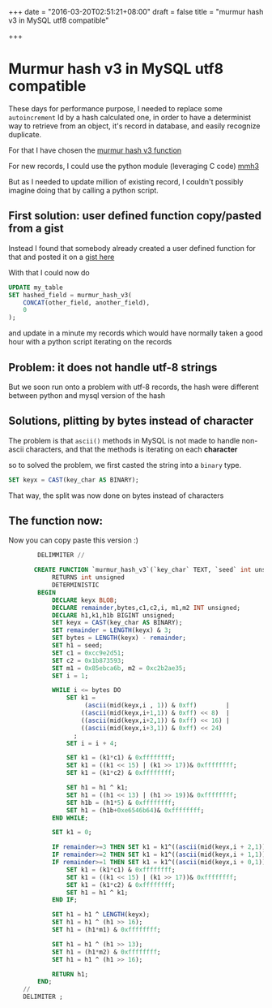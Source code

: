 +++
date = "2016-03-20T02:51:21+08:00"
draft = false
title = "murmur hash v3 in MySQL utf8 compatible"

+++

# Murmur hash v3 in MySQL utf8 compatible

These days for performance purpose, I needed to replace some `autoincrement` Id
by a hash calculated one, in order to have a determinist way to retrieve from
an object, it's record in database, and easily recognize duplicate.

For that I have chosen the [murmur hash v3 function](https://en.wikipedia.org/wiki/MurmurHash)

For new records, I could use the python module (leveraging C code) [mmh3](https://pypi.python.org/pypi/mmh3/2.3.1) 

But as I needed to update million of existing record, I couldn't possibly
imagine doing that by calling a python script.

<!--more-->

## First solution: user defined function copy/pasted from a gist

Instead I found that somebody already created a user defined function for that
and posted it on a [gist here](https://gist.github.com/ghafran/8883678)

With that I could now do

```sql
UPDATE my_table
SET hashed_field = murmur_hash_v3(
    CONCAT(other_field, another_field),
    0
);
```
and update in a minute my records which would have normally taken
a good hour with a python script iterating on the records

## Problem: it does not handle utf-8 strings

But we soon run onto a problem with utf-8 records, the hash were different between
python and mysql version of the hash

## Solutions, plitting by bytes instead of character

The problem is that `ascii()` methods in MySQL is not made to handle non-ascii characters, and that the methods is iterating on each **character**

so to solved the problem, we first casted the string into a `binary` type.

```sql
SET keyx = CAST(key_char AS BINARY);
```

That way, the split was now done on bytes instead of characters


## The function now:

Now you can copy paste this version :)

```sql
        DELIMMITER //

       CREATE FUNCTION `murmur_hash_v3`(`key_char` TEXT, `seed` int unsigned)
            RETURNS int unsigned
            DETERMINISTIC
        BEGIN
            DECLARE keyx BLOB;
            DECLARE remainder,bytes,c1,c2,i, m1,m2 INT unsigned;
            DECLARE h1,k1,h1b BIGINT unsigned;
            SET keyx = CAST(key_char AS BINARY);
            SET remainder = LENGTH(keyx) & 3;
            SET bytes = LENGTH(keyx) - remainder;
            SET h1 = seed;
            SET c1 = 0xcc9e2d51;
            SET c2 = 0x1b873593;
            SET m1 = 0x85ebca6b, m2 = 0xc2b2ae35;
            SET i = 1;

            WHILE i <= bytes DO
                SET k1 =
                     (ascii(mid(keyx,i , 1)) & 0xff)        |
                    ((ascii(mid(keyx,i+1,1)) & 0xff) << 8)  |
                    ((ascii(mid(keyx,i+2,1)) & 0xff) << 16) |
                    ((ascii(mid(keyx,i+3,1)) & 0xff) << 24)
                  ;
                SET i = i + 4;

                SET k1 = (k1*c1) & 0xffffffff;
                SET k1 = ((k1 << 15) | (k1 >> 17))& 0xffffffff;
                SET k1 = (k1*c2) & 0xffffffff;

                SET h1 = h1 ^ k1;
                SET h1 = ((h1 << 13) | (h1 >> 19))& 0xffffffff;
                SET h1b = (h1*5) & 0xffffffff;
                SET h1 = (h1b+0xe6546b64)& 0xffffffff;
            END WHILE;

            SET k1 = 0;

            IF remainder>=3 THEN SET k1 = k1^((ascii(mid(keyx,i + 2,1)) & 0xff) << 16); END IF;
            IF remainder>=2 THEN SET k1 = k1^((ascii(mid(keyx,i + 1,1)) & 0xff) <<  8); END IF;
            IF remainder>=1 THEN SET k1 = k1^((ascii(mid(keyx,i + 0,1)) & 0xff) <<  0);
                SET k1 = (k1*c1) & 0xffffffff;
                SET k1 = ((k1 << 15) | (k1 >> 17))& 0xffffffff;
                SET k1 = (k1*c2) & 0xffffffff;
                SET h1 = h1 ^ k1;
            END IF;

            SET h1 = h1 ^ LENGTH(keyx);
            SET h1 = h1 ^ (h1 >> 16);
            SET h1 = (h1*m1) & 0xffffffff;

            SET h1 = h1 ^ (h1 >> 13);
            SET h1 = (h1*m2) & 0xffffffff;
            SET h1 = h1 ^ (h1 >> 16);

            RETURN h1;
        END;
    //
    DELIMITER ;
```

